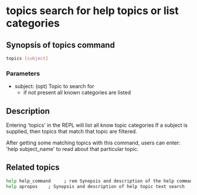 # topics search for help topics or list categories

## Synopsis of topics command

```sh
topics [subject]
```

### Parameters

- subject: (opt) Topic to search for
  * if not present all known categories are listed


## Description


Entering 'topics' in the REPL will list all know topic categories
If a subject is supplied, then topics that match that topic are filtered.

After getting some matching topics with this command, users can enter:
'help subject_name' to read about that particular topic.

## Related topics

```sh
help help_command     ; rem Synopsis and description of the help command itself
help apropos    ; Synopsis and description of help topic text search
```

